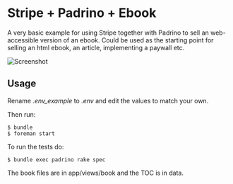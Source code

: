 # Stripe + Padrino + Ebook

A very basic example for using Stripe together with Padrino to sell an web-accessible version of an ebook. Could be 
used as the starting point for selling an html ebook, an article, implementing a paywall etc.

![Screenshot](https://raw.github.com/k2052/padrino-ebook/master/screenshot.png)

## Usage

Rename _.env_example_ to _.env_ and edit the values to match your own.

Then run:
    
    $ bundle
    $ foreman start

To run the tests do:

    $ bundle exec padrino rake spec

The book files are in app/views/book and the TOC is in data.
